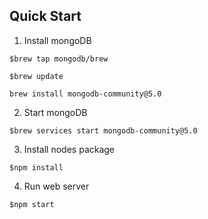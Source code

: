 


## Quick Start
1. Install mongoDB
```
$brew tap mongodb/brew
```
```
$brew update
```
```
brew install mongodb-community@5.0
```

2. Start mongoDB
```
$brew services start mongodb-community@5.0
```

3. Install nodes package
```
$npm install
```

4. Run web server
```
$npm start 
```